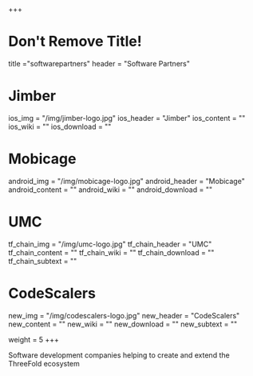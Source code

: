 +++
# Don't Remove Title!
title ="softwarepartners"
header = "Software Partners"

# Jimber
ios_img = "/img/jimber-logo.jpg"
ios_header = "Jimber"
ios_content = ""
ios_wiki = ""
ios_download = ""

# Mobicage
android_img = "/img/mobicage-logo.jpg"
android_header = "Mobicage"
android_content = ""
android_wiki = ""
android_download = ""

# UMC
tf_chain_img = "/img/umc-logo.jpg"
tf_chain_header = "UMC"
tf_chain_content = ""
tf_chain_wiki = ""
tf_chain_download = ""
tf_chain_subtext = ""

# CodeScalers
new_img = "/img/codescalers-logo.jpg"
new_header = "CodeScalers"
new_content = ""
new_wiki = ""
new_download = ""
new_subtext = ""

weight = 5
+++

Software development companies helping to create and extend the ThreeFold ecosystem
